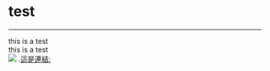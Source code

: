 # test
---
this is a test <br>
this is a test <br>
![](https://blog.desdelinux.net/wp-content/uploads/2021/03/github.jpg)
.[這是連結:](https://tw.stock.yahoo.com/)
